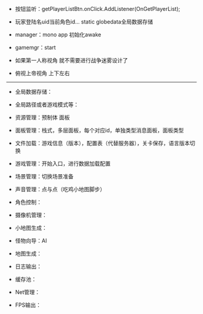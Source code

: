 -   按钮监听：getPlayerListBtn.onClick.AddListener(OnGetPlayerList);

-   玩家登陆名uid当前角色id… static globedata全局数据存储

-   manager：mono app 初始化awake 
-   gamemgr：start



-   如果第一人称视角 就不需要进行战争迷雾设计了
-   俯视上帝视角 上下左右 



---

-   全局数据存储：
-   全局路径或者游戏模式等：



-   资源管理：预制体 面板
-   面板管理：栈式，多层面板，每个对应id，单独类型消息面板，面板类型
-   文件加载：游戏信息（版本），配置表（代替服务器），关卡保存，语言版本切换
-   游戏管理：开始入口，进行数据加载配置
-   场景管理：切换场景准备
-   声音管理：点与点（吃鸡小地图脚步）



-   角色控制：
-   摄像机管理：
-   小地图生成：
-   怪物向导：AI
-   地图生成：



-   日志输出：
-   缓存池：
-   Net管理：
-   FPS输出：